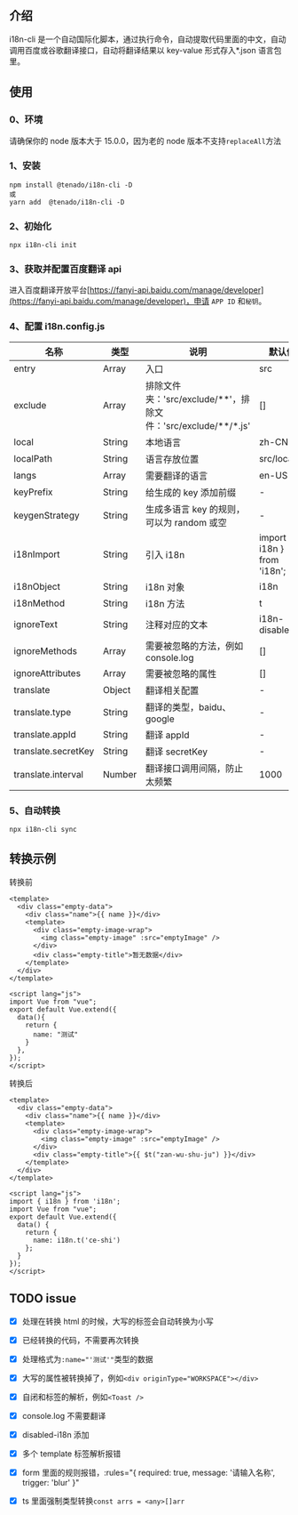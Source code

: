 ## 介绍

i18n-cli 是一个自动国际化脚本，通过执行命令，自动提取代码里面的中文，自动调用百度或谷歌翻译接口，自动将翻译结果以 key-value 形式存入\*.json 语言包里。

## 使用

### 0、环境

请确保你的 node 版本大于 15.0.0，因为老的 node 版本不支持`replaceAll`方法

### 1、安装

```node
npm install @tenado/i18n-cli -D
或
yarn add  @tenado/i18n-cli -D
```

### 2、初始化

```node
npx i18n-cli init
```

### 3、获取并配置百度翻译 api

进入百度翻译开放平台[https://fanyi-api.baidu.com/manage/developer](https://fanyi-api.baidu.com/manage/developer)，申请 `APP ID` 和`秘钥`。

### 4、配置 i18n.config.js

| 名称                | 类型   | 说明                                                               | 默认值                       |
| ------------------- | ------ | ------------------------------------------------------------------ | ---------------------------- |
| entry               | Array  | 入口                                                               | src                          |
| exclude             | Array  | 排除文件夹：'src/exclude/\*\*'，排除文件：'src/exclude/\*\*/\*.js' | []                           |
| local               | String | 本地语言                                                           | zh-CN                        |
| localPath           | String | 语言存放位置                                                       | src/locales                  |
| langs               | Array  | 需要翻译的语言                                                     | en-US                        |
| keyPrefix           | String | 给生成的 key 添加前缀                                              | -                            |
| keygenStrategy      | String | 生成多语言 key 的规则，可以为 random 或空                          | -                            |
| i18nImport          | String | 引入 i18n                                                          | import { i18n } from 'i18n'; |
| i18nObject          | String | i18n 对象                                                          | i18n                         |
| i18nMethod          | String | i18n 方法                                                          | t                            |
| ignoreText          | String | 注释对应的文本                                                     | i18n-disable                 |
| ignoreMethods       | Array  | 需要被忽略的方法，例如 console.log                                 | []                           |
| ignoreAttributes    | Array  | 需要被忽略的属性                                                   | []                           |
| translate           | Object | 翻译相关配置                                                       | -                            |
| translate.type      | String | 翻译的类型，baidu、google                                          | -                            |
| translate.appId     | String | 翻译 appId                                                         | -                            |
| translate.secretKey | String | 翻译 secretKey                                                     | -                            |
| translate.interval  | Number | 翻译接口调用间隔，防止太频繁                                       | 1000                         |

### 5、自动转换

```node
npx i18n-cli sync
```

## 转换示例

转换前

```vue
<template>
  <div class="empty-data">
    <div class="name">{{ name }}</div>
    <template>
      <div class="empty-image-wrap">
        <img class="empty-image" :src="emptyImage" />
      </div>
      <div class="empty-title">暂无数据</div>
    </template>
  </div>
</template>

<script lang="js">
import Vue from "vue";
export default Vue.extend({
  data(){
    return {
      name: "测试"
    }
  },
});
</script>
```

转换后

```vue
<template>
  <div class="empty-data">
    <div class="name">{{ name }}</div>
    <template>
      <div class="empty-image-wrap">
        <img class="empty-image" :src="emptyImage" />
      </div>
      <div class="empty-title">{{ $t("zan-wu-shu-ju") }}</div>
    </template>
  </div>
</template>

<script lang="js">
import { i18n } from 'i18n';
import Vue from "vue";
export default Vue.extend({
  data() {
    return {
      name: i18n.t('ce-shi')
    };
  }
});
</script>
```

## TODO issue

- [x] 处理在转换 html 的时候，大写的标签会自动转换为小写

- [x] 已经转换的代码，不需要再次转换

- [x] 处理格式为`:name="'测试'"`类型的数据

- [x] 大写的属性被转换掉了，例如`<div originType="WORKSPACE"></div>`

- [x] 自闭和标签的解析，例如`<Toast />`

- [x] console.log 不需要翻译

- [x] disabled-i18n 添加

- [x] 多个 template 标签解析报错

- [x] form 里面的规则报错，:rules="{ required: true, message: '请输入名称', trigger: 'blur' }"

- [x] ts 里面强制类型转换`const arrs = <any>[]arr`
